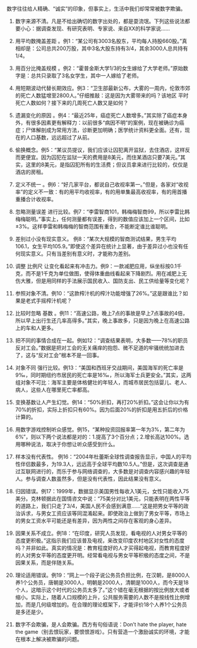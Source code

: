 数字往往给人精确、“诚实”的印象，但事实上，生活中我们却常常被数字欺骗。


1. 数字来源不清。凡是不给出确切的数字出处的，都是耍流氓。下列这些说法都要小心：据调查发现、有研究表明、专家说、来自ⅩⅩ的科学家说……



2. 用平均数掩盖差距 。例1：“某公司有3003名股东，平均每人持股660股。”真相却是：公司总共200万股，其中3名大股东持有3/4，其余3000人总共持有1/4。



3. 用百分比掩盖规模 。例2：“霍普金斯大学1/3的女生嫁给了大学老师。”原始数字是：总共只录取了3名女学生，其中一人嫁给了老师。


4. 用短期波动代替长期效应。例3：“卫生部最新公布，大雾的一周内，伦敦市郊的死亡人数猛增至2800人。”仔细推敲：这是因为大雾带来的吗？该地区 平时 死亡人数如何？接下来的几周死亡人数又是如何？



5. 遗漏变化的原因 。例4：“最近25年，癌症死亡人数增多。”其实除了癌症本身外，有很多因素更有解释力：以前很多“病因不明”的案例，现在被确诊为癌症；尸体解剖成为常用方法，诊断更加明确；医学统计资料更全面。还有，现在的人口基数，远远超过了从前。


6. 偷换概念。例5：“某议员提议，我们应该让囚犯离开监狱，去住酒店，这样反而更便宜。因为囚犯在监狱一天的费用是8美元，而住某酒店只要7美元。”其实，这里的8美元，是指囚犯所有的生活费；但议员拿来进行比较的，仅仅是酒店的房租。



7. 定义不统一 。例6：“好几家平台，都说自己收视率第一。”但是，各家对“收视率”的定义不一致：有的用平均收视率，有的用单集最高收视率，有的用首播重播合计收视率。



8. 忽略测量误差 进行比较。例7：“李雷智商101，韩梅梅智商99，所以李雷比韩梅梅聪明。”事实上，任何测量都有误差，得到的数值应该加上一个区间，比如±3%。这样李雷和韩梅梅的智商范围有重合，不能断定谁比谁聪明。



9. 差别过小没有现实意义。 例8：“某次大规模的智商测试结果，男生平均106.1，女生平均105.9。”即使这个差异在统计上显著，由于差异过小也没有任何现实意义。只有当差别有意义时，才能称为差别。



10. 调整 比例尺 让变化看起来有冲击力。例9：一款减肥应用，纵坐标按0.1千克，而不是1千克为单位做图，使得体重曲线看起来下降剧烈。用在减肥上无伤大雅，但是用同样的手法展示国民收入、国防支出、民工供给量等变化呢？


11. 参照对象不清。例10：“这款榨汁机的榨汁功能增强了26%。”这是跟谁比？如果是老式手摇榨汁机呢？



12. 比较时忽略 基数 。例11：“高速公路，晚上7点的事故是早上7点事故的4倍，所以早上出行生还几率高得多。”其实，晚上事故多，只是因为晚上在高速公路上的车和人更多。



13. 把不同的事情合成在一起。例如12：“调查结果表明，大多数——78%的职员反对工会。”数据是把对工会的无关痛痒的抱怨、微不足道的牢骚统统加进去了，这与“反对工会”根本不是一回事。



14. 对象不同 强行比较。例13：“美国和西班牙交战期间，美国海军的死亡率是9‰，同时期纽约市居民的死亡率是16‰，所以海军士兵更安全。”其实，这两组对象不可比：海军主要是体格健壮的年轻人，而城市居民包括婴儿、老人、病人，这些人在哪里死亡率都高。



15. 变换基数让人产生幻觉。例14：“50%折扣，再打20%折扣。”这会让你以为有70%的折扣，实际上折扣只有60%。因为后面20%的折扣是用五折后的价格计算的。



16. 用数字游戏控制听众感觉。例15，“某种投资回报率第一年为3%，第二年为6%”，则以下两个说法都是对的：1.提高了3个百分点；2.增长高达100%。选用哪种说法，取决于你想让听众感受到什么。



17. 样本没有代表性。 例16：“2004年杜蕾斯全球性调查报告显示，中国人的平均性伴侣数最多，为19.3人，远远高于全球平均数10.5人。”但是，这次调查是通过互联网进行的，而乐于参与网络调查的，大多数是对调查内容感兴趣的年轻人。参与调查人数虽然多，但是没有代表性，因此结果没有意义。


18. 归因错误。例17：1999年，数据显示美国男性每收入1美元，女性只能收入75美分。克林顿据此在国情咨文中说：“75美分对比1美元，只能表明在两性平等的道路上，我们只走了3/4，美国人民不会感到满意……”这是把男女平等的政治诉求，与男女工资应该等同混淆起来。即使政治上做到了男女平等，市场上的男女工资水平可能还是有差异，因为两性之间存在客观的身心差异。



19. 因果关系不成立。例18：“在印度，研究人员发现，看电视的人对男女平等的态度更积极。”这指示我们应该普及电视，来改变印度农村地区对女性的态度吗？并非如此。真实的情况是：教育程度好的人才买得起电视，而教育程度好的人对男女平等的态度更开明。经常看电视与男女平等积极的态度之间，不是因果关系，而是伴随关系。



20. 理论适用错误。例19：“网上一个段子说公务员负担比例，在汉朝，是8000人养1个公务员，唐朝是3000人，明朝是2000人，清朝是1000人，而今天是18个人，这暗示这个时代的公务员太多了。”这个错在毫无根据的按比例放大或者缩小。实际上，随着人口规模的上升，公共服务需要的人数不是按线性比例增加，而是几何级增加的。在合理的理论框架下，才能评价18个人养1个公务员是多还是少。





21. 数字不会欺骗，是人会欺骗。西方有句俗语说：Don’t hate the player, hate the game（别去恨玩家，要恨恨游戏）。只有营造一个激励诚实的环境，才能在根本上解决被欺骗的问题。
